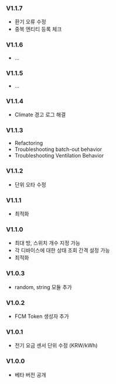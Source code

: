 ### V1.1.7
- 환기 오류 수정
- 중복 엔티티 등록 체크

### V1.1.6
- ...

### V1.1.5
- ...

### V1.1.4
- Climate 경고 로그 해결

### V1.1.3
- Refactoring
- Troubleshooting batch-out behavior
- Troubleshooting Ventilation Behavior

### V1.1.2
- 단위 오타 수정

### V1.1.1
- 최적화

### V1.1.0
- 최대 방, 스위치 개수 지정 가능
- 각 디바이스에 대한 상태 조회 간격 설정 가능
- 최적화
  
### V1.0.3
- random, string 모듈 추가

### V1.0.2
- FCM Token 생성자 추가

### V1.0.1
- 전기 요금 센서 단위 수정 (KRW/kWh)

### V1.0.0
- 베타 버전 공개
